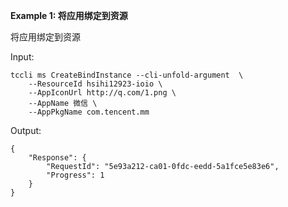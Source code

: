 **Example 1: 将应用绑定到资源**

将应用绑定到资源

Input: 

```
tccli ms CreateBindInstance --cli-unfold-argument  \
    --ResourceId hsihi12923-ioio \
    --AppIconUrl http://q.com/1.png \
    --AppName 微信 \
    --AppPkgName com.tencent.mm
```

Output: 
```
{
    "Response": {
        "RequestId": "5e93a212-ca01-0fdc-eedd-5a1fce5e83e6",
        "Progress": 1
    }
}
```

